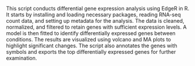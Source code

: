 This script conducts differential gene expression analysis using EdgeR in R. It starts by installing and loading necessary packages, reading RNA-seq count data, and setting up metadata for the analysis. The data is cleaned, normalized, and filtered to retain genes with sufficient expression levels. A model is then fitted to identify differentially expressed genes between conditions. The results are visualized using volcano and MA plots to highlight significant changes. The script also annotates the genes with symbols and exports the top differentially expressed genes for further examination.






